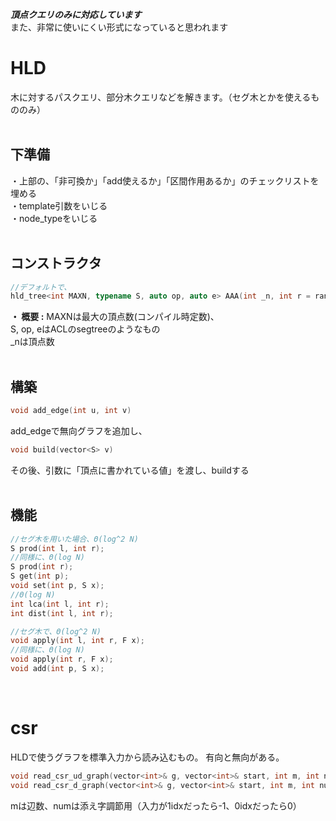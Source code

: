 ***頂点クエリのみに対応しています***  
また、非常に使いにくい形式になっていると思われます  
# HLD
木に対するパスクエリ、部分木クエリなどを解きます。（セグ木とかを使えるもののみ）  
<br>
## 下準備
・上部の、「非可換か」「add使えるか」「区間作用あるか」のチェックリストを埋める  
・template引数をいじる  
・node_typeをいじる  
<br>
## コンストラクタ
```cpp
//デフォルトで、
hld_tree<int MAXN, typename S, auto op, auto e> AAA(int _n, int r = random)
```
**・ 概要 :** MAXNは最大の頂点数(コンパイル時定数)、  
S, op, eはACLのsegtreeのようなもの  
_nは頂点数  
<br>
## 構築
```cpp
void add_edge(int u, int v)
```
add_edgeで無向グラフを追加し、  
```cpp
void build(vector<S> v)
```
その後、引数に「頂点に書かれている値」を渡し、buildする  
<br>
## 機能
```cpp
//セグ木を用いた場合、Θ(log^2 N)
S prod(int l, int r);
//同様に、Θ(log N)
S prod(int r);
S get(int p);
void set(int p, S x);
//Θ(log N)
int lca(int l, int r);
int dist(int l, int r);

//セグ木で、Θ(log^2 N)
void apply(int l, int r, F x);
//同様に、Θ(log N)
void apply(int r, F x);
void add(int p, S x);
```
<br>

# csr
HLDで使うグラフを標準入力から読み込むもの。
有向と無向がある。
```cpp
void read_csr_ud_graph(vector<int>& g, vector<int>& start, int m, int num = -1);
void read_csr_d_graph(vector<int>& g, vector<int>& start, int m, int num = -1);
```
mは辺数、numは添え字調節用（入力が1idxだったら-1、0idxだったら0）
